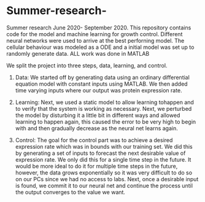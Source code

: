# Summer-research-
Summer research June 2020- September 2020. This repository contains code for the model and machine learning for growth control.
Different neural networks were used to arrive at the best perforning model. 
The cellular behaviour was modeled as a ODE and a initial model was set up to randomly generate data. ALL work was done in MATLAB

We split the project into three steps, data, learning, and control. 
1.	Data: We started off by generating data using an ordinary differential equation model with constant inputs using MATLAB. We then added time 
varying inputs where our output was protein expression rate. 

2.	Learning: Next, we used a static model to allow learning tohappen and to verify that the system is working as necessary. Next, we perturbed
the model by disturbing it a little bit in different ways and allowed learning to happen again, this caused the error to be very high to begin 
with and then gradually decrease as the neural net learns again. 

3.	Control: The goal for the control part was to achieve a desired expression rate which was in bounds with our training set. We did this by 
generating a set of inputs to forecast the next desirable value of expression rate. We only did this for a single time step in the future. 
It would be more ideal to do it for multiple time steps in the future, however, the data grows exponentially so it was very difficult to do 
so on our PCs since we had no access to labs. Next, once a desirable input is found, we commit it to our neural net and continue the process 
until the output converges to the value we want.
